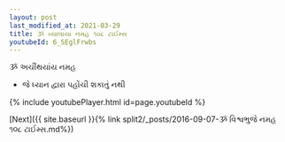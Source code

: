 ```yaml
---
layout: post
last_modified_at: 2021-03-29
title: ૐ વ્યાલાયા નમહ ૧૦૮ ટાઈમ્સ
youtubeId: 6_SEglFrwbs
---
```

 
 
 ૐ અચીંથયાંય નમહ  
 
 -  જે ધ્યાન દ્વારા પહોંચી શકાતું નથી 
 
  
 
  
 
 
 
 
 
 


{% include youtubePlayer.html id=page.youtubeId %}
 
[Next]({{ site.baseurl }}{% link  split2/_posts/2016-09-07-ૐ વિશ્વભુજે નમહ ૧૦૮ ટાઈમ્સ.md%})
 
